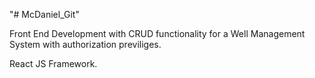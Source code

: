 "# McDaniel_Git" 

Front End Development with CRUD functionality for a Well Management System with authorization previliges.



React JS Framework.
